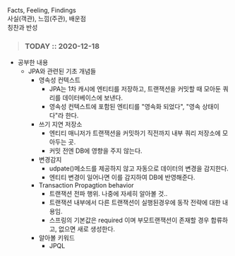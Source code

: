 Facts, Feeling, Findings  
사실(객관), 느낌(주관), 배운점  
칭찬과 반성

> ### TODAY :: 2020-12-18

* 공부한 내용
  * JPA와 관련된 기초 개념들
    - 영속성 컨텍스트
      - JPA는 1차 캐시에 엔티티를 저장하고, 트랜잭션을 커밋할 때 모아둔 쿼리를 데이터베이스에 보낸다.
      - 영속성 컨텍스트에 포함된 엔티티를 "영속화 되었다", "영속 상태이다"라 한다.
    - 쓰기 지연 저장소
      - 엔티티 매니저가 트랜잭션을 커밋하기 직전까지 내부 쿼리 저장소에 모아두는 곳. 
      - 커밋 전엔 DB에 영향을 주지 않는다.
    - 변경감지
      - udpate()메소드를 제공하지 않고 자동으로 데이터의 변경을 감지한다.
      - 엔티티 변경이 일어나면 이를 감지하여 DB에 반영해준다. 
    - Transaction Propagtion behavior
      - 트랜잭션 전파 행위. 나중에 자세히 알아볼 것..
      - 트랜잭션 내부에서 다른 트랜잭션이 실행된경우에 동작 전략에 대한 내용임.
      - 스프링의 기본값은 required 이며 부모트랜잭션이 존재할 경우 합류하고, 없으면 새로 생성한다.
    - 알아볼 키워드
      - JPQL
